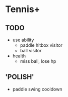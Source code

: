 # Tennis+

## TODO

- use ability
    - paddle hitbox visitor
    - ball visitor
- health
    - miss ball, lose hp
    
## 'POLISH'

- paddle swing cooldown
